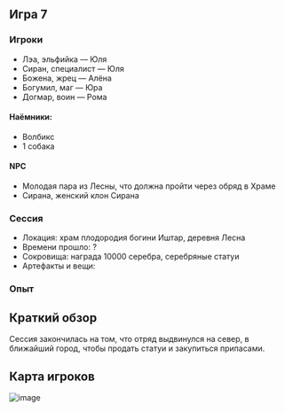 ## Игра 7

### Игроки

- Лэа, эльфийка — Юля
- Сиран, специалист — Юля
- Божена, жрец — Алёна
- Богумил, маг — Юра
- Догмар, воин — Рома


#### Наёмники:

- Волбикс
- 1 собака

#### NPC

- Молодая пара из Леcны, что должна пройти через обряд в Храме
- Сирана, женский клон Сирана

### Сессия

- Локация: храм плодородия богини Иштар, деревня Лесна
- Времени прошло: ?
- Сокровища: награда 10000 серебра, серебряные статуи
- Артефакты и вещи: 

### Опыт


## Краткий обзор

Сессия закончилась на том, что отряд выдвинулся на север, в ближайший город, чтобы продать статуи и закупиться припасами.


## Карта игроков

![image](https://github.com/user-attachments/assets/d1f306da-1270-46cb-8fd2-6daf63307d33)
